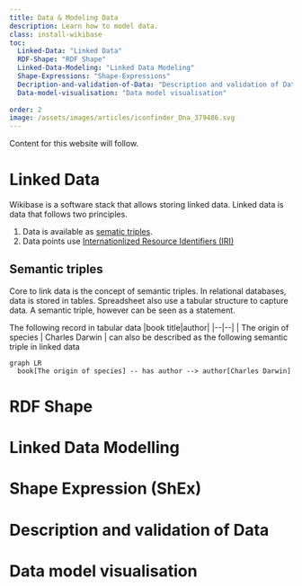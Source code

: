 ```yaml
---
title: Data & Modeling Data
description: Learn how to model data.
class: install-wikibase
toc:
  Linked-Data: "Linked Data"
  RDF-Shape: "RDF Shape"
  Linked-Data-Modeling: "Linked Data Modeling"
  Shape-Expressions: "Shape-Expressions"
  Decription-and-validation-of-Data: "Description and validation of Data"
  Data-model-visualisation: "Data model visualisation"
  
order: 2
image: /assets/images/articles/iconfinder_Dna_379486.svg
---
```

Content for this website will follow.

# Linked Data
Wikibase is a software stack that allows storing linked data. Linked data is data that follows two principles. 
1. Data is available as [sematic triples](https://en.wikipedia.org/wiki/Semantic_triple).
2. Data points use [Internationlized Resource Identifiers (IRI)](https://en.wikipedia.org/wiki/Internationalized_Resource_Identifier)

## Semantic triples
Core to link data is the concept of semantic triples. In relational databases, data is stored in tables. Spreadsheet also use a tabular structure to capture data. A semantic triple, however can be seen as a statement. 

The following record in tabular data
|book title|author|
|--|--|
| The origin of species | Charles Darwin  |
can also be described as the following semantic triple in linked data
```mermaid
graph LR
  book[The origin of species] -- has author --> author[Charles Darwin]
```


# RDF Shape

# Linked Data Modelling

# Shape Expression (ShEx)

# Description and validation of Data

# Data model visualisation

<!--stackedit_data:
eyJoaXN0b3J5IjpbMTkxNzYyNzg5MSwxMjE1NzM5MDEsLTExMz
Y0NDYzOF19
-->